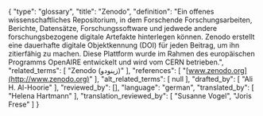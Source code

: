 {
    "type": "glossary",
    "title": "Zenodo",
    "definition": "Ein offenes wissenschaftliches Repositorium, in dem Forschende Forschungsarbeiten, Berichte, Datensätze, Forschungssoftware und jedwede andere forschungsbezogene digitale Artefakte hinterlegen können. Zenodo erstellt eine dauerhafte digitale Objektkennung (DOI) für jeden Beitrag, um ihn zitierfähig zu machen. Diese Plattform wurde im Rahmen des europäischen Programms OpenAIRE entwickelt und wird vom CERN betrieben.",
    "related_terms": [
        "Zenodo (زينودو)"
    ],
    "references": [
        "[www.zenodo.org](http://www.zenodo.org)"
    ],
    "alt_related_terms": [
        null
    ],
    "drafted_by": [
        "Ali H. Al-Hoorie"
    ],
    "reviewed_by": [],
    "language": "german",
    "translated_by": [
        "Helena Hartmann"
    ],
    "translation_reviewed_by": [
        "Susanne Vogel",
        "Joris Frese"
    ]
}